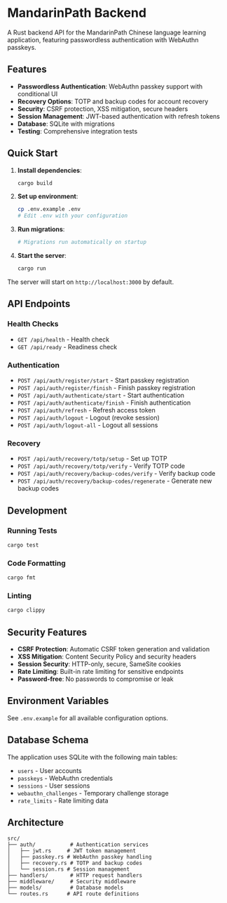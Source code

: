 # MandarinPath Backend

A Rust backend API for the MandarinPath Chinese language learning application, featuring passwordless authentication with WebAuthn passkeys.

## Features

- **Passwordless Authentication**: WebAuthn passkey support with conditional UI
- **Recovery Options**: TOTP and backup codes for account recovery
- **Security**: CSRF protection, XSS mitigation, secure headers
- **Session Management**: JWT-based authentication with refresh tokens
- **Database**: SQLite with migrations
- **Testing**: Comprehensive integration tests

## Quick Start

1. **Install dependencies**:
   ```bash
   cargo build
   ```

2. **Set up environment**:
   ```bash
   cp .env.example .env
   # Edit .env with your configuration
   ```

3. **Run migrations**:
   ```bash
   # Migrations run automatically on startup
   ```

4. **Start the server**:
   ```bash
   cargo run
   ```

The server will start on `http://localhost:3000` by default.

## API Endpoints

### Health Checks
- `GET /api/health` - Health check
- `GET /api/ready` - Readiness check

### Authentication
- `POST /api/auth/register/start` - Start passkey registration
- `POST /api/auth/register/finish` - Finish passkey registration
- `POST /api/auth/authenticate/start` - Start authentication
- `POST /api/auth/authenticate/finish` - Finish authentication
- `POST /api/auth/refresh` - Refresh access token
- `POST /api/auth/logout` - Logout (revoke session)
- `POST /api/auth/logout-all` - Logout all sessions

### Recovery
- `POST /api/auth/recovery/totp/setup` - Set up TOTP
- `POST /api/auth/recovery/totp/verify` - Verify TOTP code
- `POST /api/auth/recovery/backup-codes/verify` - Verify backup code
- `POST /api/auth/recovery/backup-codes/regenerate` - Generate new backup codes

## Development

### Running Tests
```bash
cargo test
```

### Code Formatting
```bash
cargo fmt
```

### Linting
```bash
cargo clippy
```

## Security Features

- **CSRF Protection**: Automatic CSRF token generation and validation
- **XSS Mitigation**: Content Security Policy and security headers
- **Session Security**: HTTP-only, secure, SameSite cookies
- **Rate Limiting**: Built-in rate limiting for sensitive endpoints
- **Password-free**: No passwords to compromise or leak

## Environment Variables

See `.env.example` for all available configuration options.

## Database Schema

The application uses SQLite with the following main tables:
- `users` - User accounts
- `passkeys` - WebAuthn credentials
- `sessions` - User sessions
- `webauthn_challenges` - Temporary challenge storage
- `rate_limits` - Rate limiting data

## Architecture

```
src/
├── auth/           # Authentication services
│   ├── jwt.rs     # JWT token management
│   ├── passkey.rs # WebAuthn passkey handling
│   ├── recovery.rs # TOTP and backup codes
│   └── session.rs # Session management
├── handlers/       # HTTP request handlers
├── middleware/     # Security middleware
├── models/         # Database models
└── routes.rs      # API route definitions
```